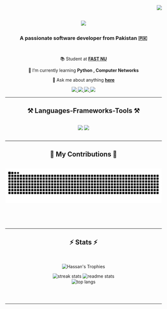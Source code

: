 <img align="right" src="https://visitor-badge.laobi.icu/badge?page_id=mhassanif.mhassanif" />

<h1 align="center">
    <img src="https://readme-typing-svg.herokuapp.com/?font=Righteous&size=35&center=true&vCenter=true&width=500&height=70&duration=4000&lines=Hi+There!+👋;+I'm+Hassan+Imran!;" />
</h1>

<h3 align="center">A passionate software developer from Pakistan 🇵🇰</h3>

<br/>

<div align="center">
 <!--  🔭 I’m currently working on **a marketplace**   -->
    
  📚 Student at **[FAST NU](https://nu.edu.pk/)**
    
 🌱 I’m currently learning **Python , Computer Networks**

 💬 Ask me about anything **[here](https://github.com/mhassanif/mhassanif/issues)**

<!--⚡ Fun fact **Game of Thrones Night's Watch cloaks are made from Ikea rugs** -->

 </div>
 
<div align="center"> 
  <a href="mailto:mhassanimranf@gmail.com">
    <img src="https://img.shields.io/badge/Gmail-333333?style=for-the-badge&logo=gmail&logoColor=red" />
  </a>
  <a href="https://www.linkedin.com/in/mhassanif/" target="_blank">
    <img src="https://img.shields.io/badge/LinkedIn-0077B5?style=for-the-badge&logo=linkedin&logoColor=white" target="_blank"/>
  </a>
  <a href="https://github.com/mhassanif?tab=repositories" target="_blank">
     <img src="https://img.shields.io/badge/Portfolio-FF5722?style=for-the-badge&logo=todoist&logoColor=white" target="_blank"/> <!-- sqlite, safari, google-chrome are other good icon options -->
  </a>
      <a href="https://www.instagram.com/m.hassan.imran/" target="_blank">
    <img src="https://img.shields.io/badge/Instagram-E4405F?style=for-the-&logo=instagram&logoColor=white"target="_blank" style="height:28px;"/>
  </a>
</div>

 <hr/>
 
<h2 align="center">⚒️ Languages-Frameworks-Tools ⚒️</h2>
<br/>
<div align="center">
    <img src="https://skillicons.dev/icons?i=html,css,vscode,github,git,cpp,cs" />
    <img src="https://skillicons.dev/icons?i=python,mongodb,c,mysql" /><br>
</div>

<br/>
<hr/>

<div align="center">
  <h2>🐍 My Contributions 🐍</h2>
  <br>
  <img alt="snake eating my contributions" src="https://raw.githubusercontent.com/mhassanif/mhassanif/output/github-contribution-grid-snake.svg" />
  
  <br/><br/><br/>
</div>

<hr/>



<h2 align="center">⚡ Stats ⚡</h2>
<br>

<p align="center">
      <img height="100" src="https://github-profile-trophy.vercel.app/?username=mhassanif&theme=dracula&no-bg=true&no-frame=true&row=1&margin-w=5" alt="Hassan's Trophies">
</p> 

<div align=center>    
  <img width=390 src="https://github-readme-streak-stats.herokuapp.com/?user=mhassanif&theme=tokyonight" alt="streak stats"/>
  <!-- <img width=390 src="https://github-readme-streak-stats-salesp07.vercel.app/?user=mhassanif&count_private=true&theme=react&border_radius=10" alt="streak stats"/> -->
  <img width=390 src="https://github-readme-stats.vercel.app/api?username=mhassanif&count_private=true&show_icons=true&theme=react&rank_icon=github&border_radius=10" alt="readme stats" />
  <br/>
  <img width=325 align="center" src="https://github-readme-stats.vercel.app/api/top-langs/?username=mhassanif&layout=compact&theme=react&border_radius=10&size_weight=0.5&count_weight=0.5&exclude_repo=github-readme-stats" alt="top langs" />

    
<!--  hide languages & lang count limit parameters  <img width=325 align="center" src="https://github-readme-stats.vercel.app/api/top-langs/?username=mhassanif&hide=HTML&langs_count=8&layout=compact&theme=react&border_radius=10&size_weight=0.5&count_weight=0.5&exclude_repo=github-readme-stats" alt="top langs" /> -->

</div>

<br/><br/>

<hr/>

<br/>
<!-- 
<div align="center">
<a href='https://ko-fi.com/V7V4RAK9C' target='_blank'><img height='64' style='border:0px;height:64px;' src='https://storage.ko-fi.com/cdn/kofi1.png?v=3' border='0' alt='Buy Me a Coffee at ko-fi.com' /></a>
</div>
-->

<br/>
